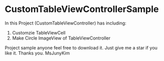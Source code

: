 # CustomTableViewControllerSample


In this Project (CustomTableViewController) has including:

1. Customzie TableViewCell
2. Make Circle ImageView of TableViewController


Project sample anyone feel free to download it.
Just give me a star if you like it.
Thanks you.
MsJunyKim
